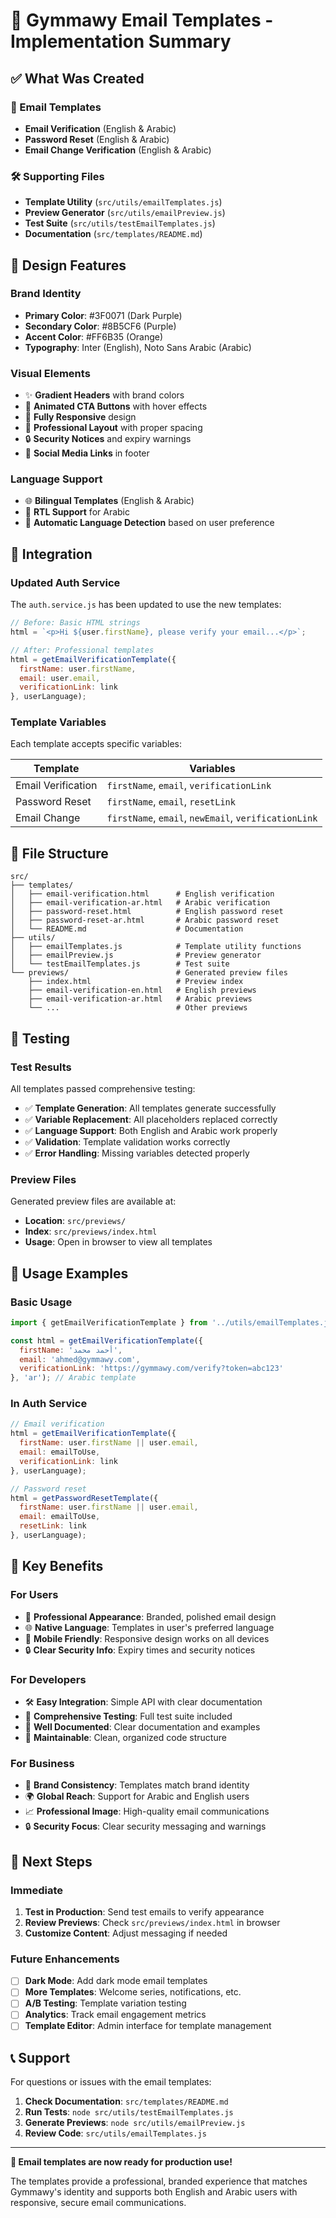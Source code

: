 # 🎨 Gymmawy Email Templates - Implementation Summary

## ✅ What Was Created

### 📧 Email Templates
- **Email Verification** (English & Arabic)
- **Password Reset** (English & Arabic) 
- **Email Change Verification** (English & Arabic)

### 🛠️ Supporting Files
- **Template Utility** (`src/utils/emailTemplates.js`)
- **Preview Generator** (`src/utils/emailPreview.js`)
- **Test Suite** (`src/utils/testEmailTemplates.js`)
- **Documentation** (`src/templates/README.md`)

## 🎨 Design Features

### Brand Identity
- **Primary Color**: #3F0071 (Dark Purple)
- **Secondary Color**: #8B5CF6 (Purple)
- **Accent Color**: #FF6B35 (Orange)
- **Typography**: Inter (English), Noto Sans Arabic (Arabic)

### Visual Elements
- ✨ **Gradient Headers** with brand colors
- 🔘 **Animated CTA Buttons** with hover effects
- 📱 **Fully Responsive** design
- 🎯 **Professional Layout** with proper spacing
- 🔒 **Security Notices** and expiry warnings
- 📱 **Social Media Links** in footer

### Language Support
- 🌐 **Bilingual Templates** (English & Arabic)
- 🔄 **RTL Support** for Arabic
- 🎯 **Automatic Language Detection** based on user preference

## 🚀 Integration

### Updated Auth Service
The `auth.service.js` has been updated to use the new templates:

```javascript
// Before: Basic HTML strings
html = `<p>Hi ${user.firstName}, please verify your email...</p>`;

// After: Professional templates
html = getEmailVerificationTemplate({
  firstName: user.firstName,
  email: user.email,
  verificationLink: link
}, userLanguage);
```

### Template Variables
Each template accepts specific variables:

| Template | Variables |
|----------|-----------|
| Email Verification | `firstName`, `email`, `verificationLink` |
| Password Reset | `firstName`, `email`, `resetLink` |
| Email Change | `firstName`, `email`, `newEmail`, `verificationLink` |

## 📁 File Structure

```
src/
├── templates/
│   ├── email-verification.html      # English verification
│   ├── email-verification-ar.html   # Arabic verification
│   ├── password-reset.html          # English password reset
│   ├── password-reset-ar.html       # Arabic password reset
│   └── README.md                    # Documentation
├── utils/
│   ├── emailTemplates.js            # Template utility functions
│   ├── emailPreview.js              # Preview generator
│   └── testEmailTemplates.js        # Test suite
└── previews/                        # Generated preview files
    ├── index.html                   # Preview index
    ├── email-verification-en.html   # English previews
    ├── email-verification-ar.html   # Arabic previews
    └── ...                          # Other previews
```

## 🧪 Testing

### Test Results
All templates passed comprehensive testing:

- ✅ **Template Generation**: All templates generate successfully
- ✅ **Variable Replacement**: All placeholders replaced correctly
- ✅ **Language Support**: Both English and Arabic work properly
- ✅ **Validation**: Template validation works correctly
- ✅ **Error Handling**: Missing variables detected properly

### Preview Files
Generated preview files are available at:
- **Location**: `src/previews/`
- **Index**: `src/previews/index.html`
- **Usage**: Open in browser to view all templates

## 🔧 Usage Examples

### Basic Usage
```javascript
import { getEmailVerificationTemplate } from '../utils/emailTemplates.js';

const html = getEmailVerificationTemplate({
  firstName: 'أحمد محمد',
  email: 'ahmed@gymmawy.com',
  verificationLink: 'https://gymmawy.com/verify?token=abc123'
}, 'ar'); // Arabic template
```

### In Auth Service
```javascript
// Email verification
html = getEmailVerificationTemplate({
  firstName: user.firstName || user.email,
  email: emailToUse,
  verificationLink: link
}, userLanguage);

// Password reset
html = getPasswordResetTemplate({
  firstName: user.firstName || user.email,
  email: emailToUse,
  resetLink: link
}, userLanguage);
```

## 🎯 Key Benefits

### For Users
- 📧 **Professional Appearance**: Branded, polished email design
- 🌐 **Native Language**: Templates in user's preferred language
- 📱 **Mobile Friendly**: Responsive design works on all devices
- 🔒 **Clear Security Info**: Expiry times and security notices

### For Developers
- 🛠️ **Easy Integration**: Simple API with clear documentation
- 🧪 **Comprehensive Testing**: Full test suite included
- 📝 **Well Documented**: Clear documentation and examples
- 🔧 **Maintainable**: Clean, organized code structure

### For Business
- 🎨 **Brand Consistency**: Templates match brand identity
- 🌍 **Global Reach**: Support for Arabic and English users
- 📈 **Professional Image**: High-quality email communications
- 🔒 **Security Focus**: Clear security messaging and warnings

## 🚀 Next Steps

### Immediate
1. **Test in Production**: Send test emails to verify appearance
2. **Review Previews**: Check `src/previews/index.html` in browser
3. **Customize Content**: Adjust messaging if needed

### Future Enhancements
- [ ] **Dark Mode**: Add dark mode email templates
- [ ] **More Templates**: Welcome series, notifications, etc.
- [ ] **A/B Testing**: Template variation testing
- [ ] **Analytics**: Track email engagement metrics
- [ ] **Template Editor**: Admin interface for template management

## 📞 Support

For questions or issues with the email templates:

1. **Check Documentation**: `src/templates/README.md`
2. **Run Tests**: `node src/utils/testEmailTemplates.js`
3. **Generate Previews**: `node src/utils/emailPreview.js`
4. **Review Code**: `src/utils/emailTemplates.js`

---

**🎉 Email templates are now ready for production use!**

The templates provide a professional, branded experience that matches Gymmawy's identity and supports both English and Arabic users with responsive, secure email communications.
